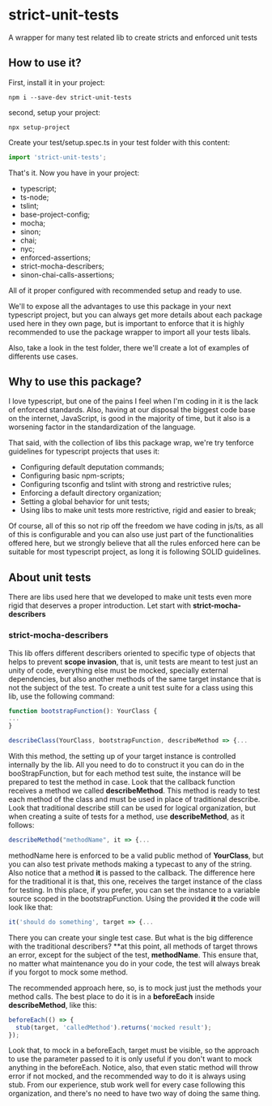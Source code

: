 # strict-unit-tests

A wrapper for many test related lib to create stricts and enforced unit tests

## How to use it?

First, install it in your project:

```batch
npm i --save-dev strict-unit-tests
```
second, setup your project:

```batch
npx setup-project
```

Create your test/setup.spec.ts in your test folder with this content:
```typescript
import 'strict-unit-tests';

```

That's it. Now you have in your project:
* typescript;
* ts-node;
* tslint;
* base-project-config;
* mocha;
* sinon;
* chai;
* nyc;
* enforced-assertions;
* strict-mocha-describers;
* sinon-chai-calls-assertions;

All of it proper configured with recommended setup and ready to use.

We'll to expose all the advantages to use this package in your next typescript project, but you can always get more details about each package used here in they own page, but is important to enforce that it is highly recommended to use the package wrapper to import all your tests libals.

Also, take a look in the test folder, there we'll create a lot of examples of differents use cases.

## Why to use this package?

I love typescript, but one of the pains I feel when I'm coding in it is the lack of enforced standards. Also, having at our disposal the biggest code base on the internet, JavaScript, is good in the majority of time, but it also is a worsening factor in the standardization of the language.

That said, with the collection of libs this package wrap, we're try tenforce guidelines for typescript projects that uses it:
* Configuring default deputation commands;
* Configuring basic npm-scripts;
* Configuring tsconfig and tslint with strong and restrictive rules;
* Enforcing a default directory organization;
* Setting a global behavior for unit tests;
* Using libs to make unit tests more restrictive, rigid and easier to break;

Of course, all of this so not rip off the freedom we have coding in js/ts, as all of this is configurable and you can also use just part of the functionalities offered here, but we strongly believe that all the rules enforced here can be suitable for most typescript project, as long it is following SOLID guidelines.


## About unit tests

There are libs used here that we developed to make unit tests even more rigid that deserves a proper introduction.
Let start with **strict-mocha-describers**

### strict-mocha-describers

This lib offers different describers oriented to specific type of objects that helps to prevent **scope invasion**, that is, unit tests are meant to test just an unity of code, everything else must be mocked, specially external dependencies, but also another methods of the same target instance that is not the subject of the test.
To create a unit test suite for a class using this lib, use the following command:

```typescript
function bootstrapFunction(): YourClass {
...
}

describeClass(YourClass, bootstrapFunction, describeMethod => {... 
```

With this method, the setting up of your target instance is controlled internally by the lib. All you need to do to construct it you can do in the booStrapFunction, but for each method test suite, the instance will be prepared to test the method in case.
Look that the callback function receives a method we called **describeMethod**. This method is ready to test each method of the class and must be used in place of traditional describe.
Look that traditional describe still can be used for logical organization, but when creating a suite of tests for a method, use **describeMethod**, as it follows:

```typescript
describeMethod("methodName", it => {...
```

methodName here is enforced to be a valid public method of **YourClass**, but you can also test private methods making a typecast to any of the string.
Also notice that a method **it** is passed to the callback. The difference here for the traditional it is that, this one, receives the target instance of the class for testing.
In this place, if you prefer, you can set the instance to a variable source scoped in the bootstrapFunction. Using the provided **it** the code will look like that:

```typescript
it('should do something', target => {...
```

There you can create your single test case. But what is the big difference with the traditional describers?
**at this point, all methods of target throws an error, except for the subject of the test, **methodName**.
This ensure that, no matter what maintenance you do in your code, the test will always break if you forgot to mock some method.

The recommended approach here, so, is to mock just just the methods your method calls.
The best place to do it is in a **beforeEach** inside **describeMethod**, like this:

```typescript
beforeEach(() => {
  stub(target, 'calledMethod').returns('mocked result');
});
```

Look that, to mock in a beforeEach, target must be visible, so the approach to use the parameter passed to it is only useful if you don't want to mock anything in the beforeEach.
Notice, also, that even static method will throw error if not mocked, and the recommended way to do it is always using stub. From our experience, stub work well for every case following this organization, and there's no need to have two way of doing the same thing.



